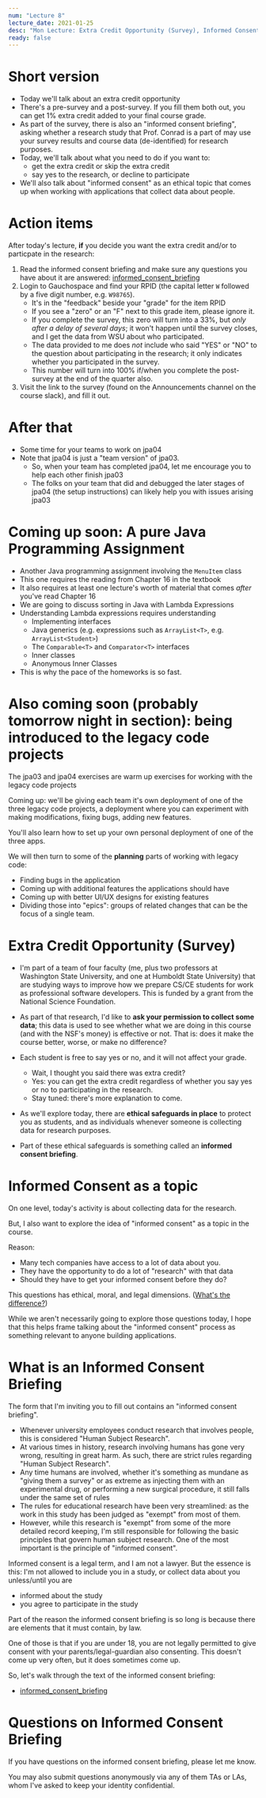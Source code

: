 ```yaml
---
num: "Lecture 8"
lecture_date: 2021-01-25
desc: "Mon Lecture: Extra Credit Opportunity (Survey), Informed Consent"
ready: false
---
```


# Short version

* Today we'll talk about an extra credit opportunity
* There's a pre-survey and a post-survey.  If you fill them both out, you can get 1% extra credit added to your final course grade.
* As part of the survey, there is also an "informed consent briefing", asking whether a research study that Prof. Conrad is a part of 
  may use your survey results and course data (de-identified) for research purposes.
* Today, we'll talk about what you need to do if you want to:
  - get the extra credit or skip the extra credit
  - say yes to the research, or decline to participate
* We'll also talk about "informed consent" as an ethical topic that comes up when working with applications that collect data about people.
  
# Action items

After today's lecture, **if** you decide you want the extra credit and/or to particpate in the research:

1. Read the informed consent briefing and make sure any questions you have about it are answered: [informed_consent_briefing](informed_consent)
2. Login to Gauchospace and find your RPID (the capital letter `W` followed by a five digit number, e.g. `W98765`).  
   - It's in the "feedback" beside your "grade" for the item RPID 
   - If you see a "zero" or an "F" next to this grade item, please ignore it.
   - If you complete the survey, this zero will turn into a 33%, but _only after a delay of several days_; it won't happen until the survey closes, and I get the data from WSU about who participated.  
   - The data provided to me does *not* include who said "YES" or "NO" to the question about participating in the research; it only indicates whether you participated in the survey.
   - This number will turn into 100% if/when you complete the post- survey at the end of the quarter also.
3. Visit the link to the survey (found on the Announcements channel on the course slack), and fill it out.

# After that

* Some time for your teams to work on jpa04
* Note that jpa04 is just a "team version" of jpa03.  
  - So, when your team has completed jpa04, let me encourage you to help each other finish jpa03
  - The folks on your team that did and debugged the later stages of jpa04 (the setup instructions) can likely help you with issues arising jpa03

# Coming up soon: A pure Java Programming Assignment

* Another Java programming assignment involving the `MenuItem` class
* This one requires the reading from Chapter 16 in the textbook
* It also requires at least one lecture's worth of material that comes *after* you've read Chapter 16
* We are going to discuss sorting in Java with Lambda Expressions
* Understanding Lambda expressions requires understanding
  - Implementing interfaces
  - Java generics (e.g. expressions such as `ArrayList<T>`, e.g. `ArrayList<Student>`)
  - The `Comparable<T>` and `Comparator<T>` interfaces
  - Inner classes
  - Anonymous Inner Classes
* This is why the pace of the homeworks is so fast.

# Also coming soon (probably tomorrow night in section): being introduced to the legacy code projects

The jpa03 and jpa04 exercises are warm up exercises for working with the legacy code projects

Coming up: we'll be giving each team it's own deployment of one of the three legacy code projects, 
a deployment where you can experiment with making modifications, fixing bugs, adding new features.

You'll also learn how to set up your own personal deployment of one of the three apps.

We will then turn to some of the **planning** parts of working with legacy code:
* Finding bugs in the application
* Coming up with additional features the applications should have
* Coming up with better UI/UX designs for existing features
* Dividing those into "epics": groups of related changes that can be the focus of a single team.

# Extra Credit Opportunity (Survey)

* I'm part of a team of four faculty (me, plus two professors at Washington State University, and one at Humboldt State University) that are studying
  ways to improve how we prepare CS/CE students for work as professional software developers.   This is funded by a grant from the National Science Foundation.
* As part of that research, I'd like to **ask your permission to collect some data**; this data is used to see whether what we are doing in this course
  (and with the NSF's money) is effective or not.  That is: does it make the course better, worse, or make no difference?
* Each student is free to say yes or no, and it will not affect your grade.
  - Wait, I thought you said there was extra credit?
  - Yes: you can get the extra credit regardless of whether you say yes or no to participating in the research.
  - Stay tuned: there's more explanation to come.
  
* As we'll explore today, there are **ethical safeguards in place** to protect you as students, and as individuals whenever someone is collecting data for research
  purposes.   
* Part of these ethical safeguards is something called an **informed consent briefing**.

# Informed Consent as a topic

On one level, today's activity is about collecting data for the research.

But, I also want to explore the idea of "informed consent" as a topic in the course.

Reason: 
* Many tech companies have access to a lot of data about you.
* They have the opportunity to do a lot of "research" with that data
* Should they have to get your informed consent before they do?
 
This questions has ethical, moral, and legal dimensions. ([What's the difference?](https://ethics.org.au/ethics-morality-law-whats-the-difference/))

While we aren't necessarily going to explore those questions today, I hope that this helps frame talking about the "informed consent" process as something relevant to anyone building applications.

# What is an Informed Consent Briefing

The form that I'm inviting you to fill out contains an "informed consent briefing".  

* Whenever university employees conduct research that involves people, this is considered "Human Subject Research".  
* At various times in history, research involving humans has gone very wrong, resulting in great harm.   As such, there are strict rules regarding "Human Subject Research".
* Any time humans are involved, whether it's something as mundane as "giving them a survey" or as extreme as injecting them with an experimental drug, or
  performing a new surgical procedure, it still falls under the same set of rules
* The rules for educational research have been very streamlined: as the work in this study has been judged as "exempt" from most of them.
* However, while this research is "exempt" from some of the more detailed record keeping, I'm still responsible for following the basic principles
  that govern human subject research.  One of the most important is the principle of "informed consent".

Informed consent is a legal term, and I am not a lawyer.  But the essence is this: I'm not allowed to include you in a study, or collect data about you unless/until
you are
* informed about the study
* you agree to participate in the study

Part of the reason the informed consent briefing is so long is because there are elements that it must contain, by law.

One of those is that if you are under 18, you are not legally permitted to give consent with your parents/legal-guardian also consenting.  This doesn't come up very often, but it does sometimes come up.  

So, let's walk through the text of the informed consent briefing:

* [informed_consent_briefing](informed_consent)


# Questions on Informed Consent Briefing

If you have questions on the informed consent briefing, please let me know.

You may also submit questions anonymously via any of them TAs or LAs, whom I've asked to keep your identity confidential.

